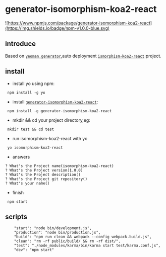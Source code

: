 generator-isomorphism-koa2-react
===
![https://www.npmjs.com/package/generator-isomorphism-koa2-react](https://img.shields.io/badge/npm-v1.0.0-blue.svg)

introduce
---
Based on [`yeoman generator`](http://yeoman.io/generator/ "generator"),auto deployment [`ismorphism-koa2-react`](https://github.com/timmyLan/isomorphism-koa2-react) project.

install
---
* install yo using npm:
```
 npm install -g yo
```
* install [`generator-isomorphism-koa2-react`](https://github.com/timmyLan/generator-isomorphism-koa2-react):
```
 npm install -g generator-isomorphism-koa2-react
```
* mkdir && cd your project directory,eg:
 ```
  mkdir test && cd test
 ```
* run isomorphism-koa2-react with yo
```
 yo isomorphism-koa2-react
```
* answers
```
? What's the Project name(isomorphism-koa2-react)
? What's the Project version(1.0.0)
? What's the Project description()
? What's the Project git repository()
? What's your name()
```
* finish
```
 npm start
```

scripts
---
```
    "start": "node bin/development.js",
    "production": "node bin/production.js",
    "build": "npm run clean && webpack --config webpack.build.js",
    "clean": "rm -rf public/build/ && rm -rf dist/",
    "test": "./node_modules/karma/bin/karma start test/karma.conf.js",
    "dev": "npm start"
```
